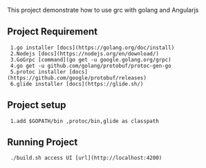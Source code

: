 This project demonstrate how to use grc with golang and Angularjs
## Project Requirement
     1.go installer [docs](https://golang.org/doc/install)
	 2.Nodejs [docs](https://nodejs.org/en/download/)
	 3.GoGrpc [command](go get -u google.golang.org/grpc)
	 4.go get -u github.com/golang/protobuf/protoc-gen-go
	 5.protoc installer [docs](https://github.com/google/protobuf/releases)
	 6.glide installer [docs](https://glide.sh/)
## Project setup
     1.add $GOPATH/bin ,protoc/bin,glide as classpath
## Running Project
     ./build.sh access UI [url](http://localhost:4200)

